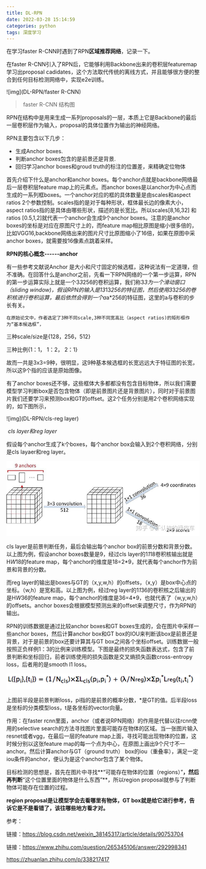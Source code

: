 ```yaml
---
title: DL-RPN
date: 2022-03-28 15:14:59
categories: python
tags: 深度学习
---
```


在学习faster R-CNN时遇到了RPN**区域推荐网络**，记录一下。
<!--more-->

在faster R-CNN引入了RPN后，它能够利用Backbone出来的卷积层featuremap学习出proposal cadidates，这个方法取代传统的离线方式，并且能够很方便的整合到任何目标检测网络中，实现e2e训练。

![img](DL-RPN/faster R-CNN)

> ​									faster R-CNN 结构图

RPN在结构中是用来生成一系列proposals的一层，本质上它是Backbone的最后一层卷积层作为输入，proposal的具体位置作为输出的神经网络。

RPN主要包含以下几步：

- 生成Anchor boxes.
- 判断anchor boxes包含的是前景还是背景.
- 回归学习anchor boxes和groud truth的标注的位置差，来精确定位物体

首先介绍下什么是anchor和anchor boxes。每个anchor点就是backbone网络最后一层卷积层feature map上的元素点。而anchor boxes是以anchor为中心点而生成的一系列框boxes。一个anchor对应的框的具体数量是由scales和aspect ratios 2个参数控制。scales指的是对于每种形状，框体最长边的像素大小，aspect ratios指的是具体由哪些形状，描述的是长宽比。所以scales[8,16,32] 和ratios [0.5,1,2]就代表一个anchor会生成9个anchor boxes。注意的是anchor boxes的坐标是对应在原图尺寸上的，而feature map相比原图是缩小很多倍的，比如VGG16,backbone网络出来的图片尺寸比原图缩小了16倍，如果在原图中采anchor boxes，就需要按16像素点跳着采样。

**RPN的核心概念------anchor**

有一些参考文献说Anchor 是大小和尺寸固定的候选框，这种说法有一定道理，但不准确。在回答什么是anchor之前，先看一下RPN网络的一个第一步运算，RPN的第一步运算实际上就是一个3*3*256的卷积运算，我们称3*3为一个滑动窗口（sliding window)，假设RPN的输入是13*13*256的特征图，然后使用3*3*256的卷积核进行卷积运算，最后依然会得到一个a*a*256的特征图，这里的a与卷积的步长有关。

    在原始论文中，作者选定了3种不同scale,3种不同宽高比（aspect ratios)的矩形框作为“基本候选框”，

三种scale/size是{128，256，512}

三种比例{1：1， 1：2， 2：1}

故而一共是3x3=9种，很明显，这9种基本候选框的长宽远远大于特征图的长宽，所以这9个指的应该是原始图像。




有了anchor boxes还不够，这些框体大多都都没有包含目标物体，所以我们需要模型学习判断box是否包含物体（即是前景图片还是背景图片），同时对于前景图片我们还要学习来预测box和GT的offset。这2个任务分别是用2个卷积网络实现的，如下图所示，

![img](DL-RPN/cls-reg layer)

​									*cls layer和reg layer*

假设每个anchor生成了k个boxes，每个anchor box会输入到2个卷积网络，分别是cls layaer和reg layer。

![img](DL-RPN/convolution)

cls layer是前景判断任务，最后会输出每个anchor box的前景分数和背景分数。以上图为例，假设anchor boxes数量是9，经过cls layer的1*1*18卷积核输出就是H*W*18的feature map，每个anchor的维度是18=2*9，就代表每个anchor作为前景和背景的分数。

而reg layer的输出是boxes与GT的（x,y,w,h）的offsets，（x,y）是box中心点的坐标。（w,h）是宽和高。以上图为例，经过reg layer的1*1*36的卷积核之后输出的是H*W*36的feature map，每个anchor的维度是36=4*9，也就代表了（w,y,w,h）的offsets。anchor boxes会根据模型预测出来的offset来调整尺寸，作为RPN的输出。

RPN的训练数据是通过比较anchor boxes和GT boxes生成的，会在图片中采样一些anchor boxes，然后计算anchor box和GT box的IOU来判断该box是前景还是背景，对于是前景的box还要计算其与GT box之间各个坐标offset。训练数据一般按照正负样例1：3的比例来训练模型。下图是最终的损失函数表达式，包含了前景判断和坐标回归，前者训练使用的损失函数是交叉熵损失函数cross-entropy loss，后者用的是smooth l1 loss。

![img](DL-RPN/loss)

上图前半段是前景判断loss，pi指的是前景的概率分数，*是GT的值。后半段loss是坐标的分类模型loss，t是各坐标的vector向量。



作用：在faster rcnn里面，anchor（或者说RPN网络）的作用是代替以往rcnn使用的selective search的方法寻找图片里面可能存在物体的区域。当一张图片输入resnet或者vgg，在最后一层的feature map上面，寻找可能出现物体的位置，这时候分别以这张feature map的每一个点为中心，在原图上画出9个尺寸不一anchor。然后计算anchor与GT（ground truth） box的iou（重叠率），满足一定iou条件的anchor，便认为是这个anchor包含了某个物体。

目标检测的思想是，首先在图片中寻找**“可能存在物体的位置（regions）”**，然后再判断**“这个位置里面的物体是什么东西”**，所以region proposal就参与了判断物体可能存在位置的过程。

**region proposal是让模型学会去看哪里有物体，GT box就是给它进行参考，告诉它是不是看错了，该往哪些地方看才对。**







参考：

链接：https://blog.csdn.net/weixin_38145317/article/details/90753704

链接：https://www.zhihu.com/question/265345106/answer/292998341

https://zhuanlan.zhihu.com/p/338217417

